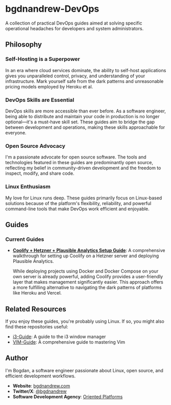 # bgdnandrew-DevOps

A collection of practical DevOps guides aimed at solving specific operational headaches for developers and system administrators.

## Philosophy

### Self-Hosting is a Superpower

In an era where cloud services dominate, the ability to self-host applications gives you unparalleled control, privacy, and understanding of your infrastructure. Mark yourself safe from the dark patterns and unreasonable pricing models employed by Heroku et al.

### DevOps Skills are Essential

DevOps skills are more accessible than ever before. As a software engineer, being able to distribute and maintain your code in production is no longer optional—it's a must-have skill set. These guides aim to bridge the gap between development and operations, making these skills approachable for everyone.

### Open Source Advocacy

I'm a passionate advocate for open source software. The tools and technologies featured in these guides are predominantly open source, reflecting my belief in community-driven development and the freedom to inspect, modify, and share code.

### Linux Enthusiasm

My love for Linux runs deep. These guides primarily focus on Linux-based solutions because of the platform's flexibility, reliability, and powerful command-line tools that make DevOps work efficient and enjoyable.

## Guides

### Current Guides

- [**Coolify + Hetzner + Plausible Analytics Setup Guide**](self-hosting-coolify-hetzner-setup-guide.md): A comprehensive walkthrough for setting up Coolify on a Hetzner server and deploying Plausible Analytics.

  While deploying projects using Docker and Docker Compose on your own server is already powerful, adding Coolify provides a user-friendly layer that makes management significantly easier. This approach offers a more fulfilling alternative to navigating the dark patterns of platforms like Heroku and Vercel.

## Related Resources

If you enjoy these guides, you're probably using Linux. If so, you might also find these repositories useful:

- [i3-Guide](https://github.com/bgdnandrew/i3-Guide): A guide to the i3 window manager
- [VIM-Guide](https://github.com/bgdnandrew/VIM-Guide): A comprehensive guide to mastering Vim

## Author

I'm Bogdan, a software engineer passionate about Linux, open source, and efficient development workflows.

- **Website**: [bgdnandrew.com](https://bgdnandrew.com)
- **Twitter/X**: [@bgdnandrew](https://twitter.com/bgdnandrew)
- **Software Development Agency**: [Oriented Platforms](https://orientedplatforms.com)
